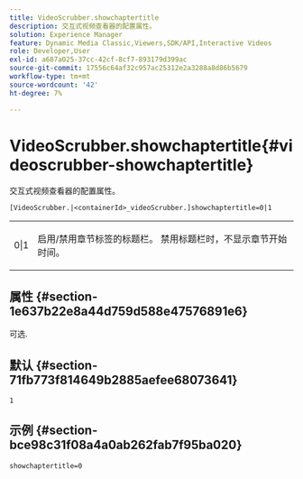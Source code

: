 ```yaml
---
title: VideoScrubber.showchaptertitle
description: 交互式视频查看器的配置属性。
solution: Experience Manager
feature: Dynamic Media Classic,Viewers,SDK/API,Interactive Videos
role: Developer,User
exl-id: a687a025-37cc-42cf-8cf7-893179d399ac
source-git-commit: 17556c64af32c957ac25312e2a3288a8d86b5679
workflow-type: tm+mt
source-wordcount: '42'
ht-degree: 7%

---
```


# VideoScrubber.showchaptertitle{#videoscrubber-showchaptertitle}

交互式视频查看器的配置属性。

`[VideoScrubber.|<containerId>_videoScrubber.]showchaptertitle=0|1`

<table id="table_441553CD34C94A58A9D7CBF772DEDDB6"> 
 <tbody> 
  <tr> 
   <td colname="col1"> <p> <span class="codeph"> 0|1</span> </p> </td> 
   <td colname="col2"> <p> 启用/禁用章节标签的标题栏。 禁用标题栏时，不显示章节开始时间。 </p> </td> 
  </tr> 
 </tbody> 
</table>

## 属性 {#section-1e637b22e8a44d759d588e47576891e6}

可选.

## 默认 {#section-71fb773f814649b2885aefee68073641}

`1`

## 示例 {#section-bce98c31f08a4a0ab262fab7f95ba020}

```
showchaptertitle=0
```
